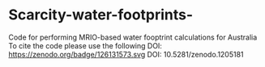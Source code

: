 # Scarcity-water-footprints-
Code for performing MRIO-based water fooptrint calculations for Australia
To cite the code please use the following DOI:
https://zenodo.org/badge/126131573.svg
DOI: 10.5281/zenodo.1205181
